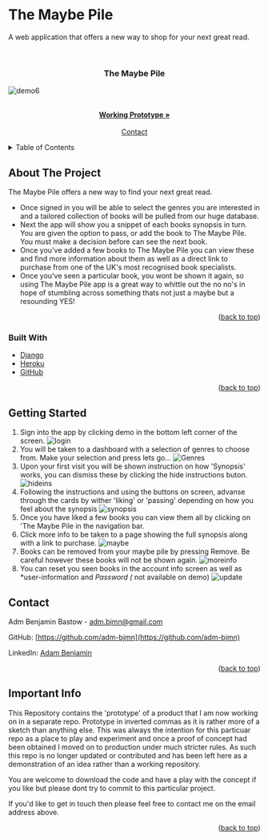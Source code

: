 # The Maybe Pile 
A web application that offers a new way to shop for your next great read.
<div id="top"></div>

<br />

<h3 align="center">The Maybe Pile</h3>

![demo6](https://user-images.githubusercontent.com/117221472/230674646-1c8b7da6-3080-45eb-b99e-177f84a70661.gif)




  <p align="center">
    <br />
    <a href="https://themaybepile.herokuapp.com"><strong>Working Prototype »</strong></a>
    <br />
    <br />
    <a href="#contact">Contact</a>
  </p>
</div>

<details>
  <summary>Table of Contents</summary>
  <ol>
    <li>
      <a href="#about-the-project">About The Project</a>
      <ul>
        <li><a href="#built-with">Built With</a></li>
      </ul>
    </li>
    <li>
      <a href="#getting-started">Quick Guide</a>
    <li><a href="#contact">Contact</a></li>
    <li><a href="#acknowledgments">Important Info</a></li>
  </ol>
</details>
    
## About The Project


The Maybe Pile offers a new way to find your next great read.

* Once signed in you will be able to select the genres you are interested in and a tailored collection of books will be pulled from our huge database.
* Next the app will show you a snippet of each books synopsis in turn. You are given the option to pass, or add the book to The Maybe Pile. You must make a decision before can see the next book. 
* Once you've added a few books to The Maybe Pile you can view these and find more information about them as well as a direct link to purchase from one of the UK's most recognised book specialists.
* Once you've seen a particular book, you wont be shown it again, so using The Maybe Pile app is a great way to whittle out the no no's in hope of stumbling across something thats not just a maybe but a resounding YES! 

<p align="right">(<a href="#top">back to top</a>)</p>

### Built With

* [Django](https://www.djangoproject.com)
* [Heroku](https://www.heroku.com/)
* [GitHub](https://www.github.com)


<p align="right">(<a href="#top">back to top</a>)</p>

## Getting Started

1. Sign into the app by clicking demo in the bottom left corner of the screen.
![login](media/signin.jpg?raw=true "Login")
2. You will be taken to a dashboard with a selection of genres to choose from. Make your selection and press lets go...
![Genres](media/selectgenres.jpg?raw=true "Select Genres")
3. Upon your first visit you will be shown instruction on how 'Synopsis' works, you can dismiss these by clicking the hide instructions buton.
![hideins](media/hidein.jpg?raw=true "Hide instructions")
4. Following the instructions and using the buttons on screen, advanse through the cards by wither 'liking' or 'passing' depending on how you feel about the synopsis
![synopsis](media/synopsis.jpg?raw=true "Synopsis") 
5. Once you have liked a few books you can view them all by clicking on 'The Maybe Pile in the navigation bar.
6. Click more info to be taken to a page showing the full synopsis along with a link to purchase.
![maybe](media/maybe.jpg?raw=true "Maybe Pile")
7. Books can be removed from your maybe pile by pressing Remove. Be careful however these books will not be shown again. 
![moreinfo](media/moreinfo.jpg?raw=true "More Info")
8. You can reset you seen books in the account info screen as well as *user-information and *Password (* not available on demo)
![update](media/accountinfo.jpg?raw=true "Account Info")


## Contact

Adm Benjamin Bastow - adm.bjmn@gmail.com

GitHub: [https://github.com/adm-bjmn](https://github.com/adm-bjmn)

LinkedIn: [Adam Benjamin](https://www.linkedin.com/in/adam-benjamin-81273a251/)

<p align="right">(<a href="#top">back to top</a>)</p>

## Important Info

This Repository contains the 'prototype' of a product that I am now working on in a separate repo. 
Prototype in inverted commas as it is rather more of a sketch than anything else. 
This was always the intention for this particuar repo as a place to play and experiment and once a proof of concept had been obtained I moved on to production under much stricter rules. 
As such this repo is no longer updated or contributed and has been left here as a demonstration of an idea rather than a working repository. 
 
 You are welcome to download the code and have a play with the concept if you like but please dont try to commit to this particular project.

If you'd like to get in touch then please feel free to contact me on the email address above. 

<p align="right">(<a href="#top">back to top</a>)</p>


